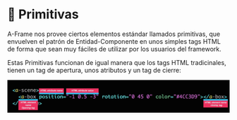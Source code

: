 # :dragon_face: Primitivas

A-Frame nos provee ciertos elementos estándar llamados primitivas, que envuelven el patrón de Entidad-Componente en unos simples tags HTML de forma que sean muy fáciles de utilizar por los usuarios del framework.

Estas Primitivas funcionan de igual manera que los tags HTML tradicinales, tienen un tag de apertura, unos atributos y un tag de cierre:

<p align="center">
 <img src="../docs/img/primitivas.jpg" alt="A-Frame">
</p>
